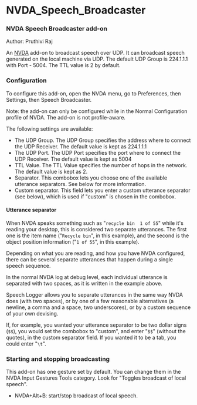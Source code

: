 # NVDA_Speech_Broadcaster
### NVDA Speech Broadcaster add-on

Author: Pruthivi Raj

An [NVDA](https://nvaccess.org/) add-on to broadcast speech over UDP.
It can broadcast speech generated on the local machine via UDP.
The default UDP Group is 224.1.1.1 with Port - 5004. The TTL value is 2 by default.

### Configuration

To configure this add-on, open the NVDA menu, go to Preferences, then Settings, then Speech Broadcaster.

Note: the add-on can only be configured while in the Normal Configuration profile of NVDA. The add-on is not profile-aware.

The following settings are available:
* The UDP Group. The UDP Group specifies the address where to connect the UDP Receiver. The default value is kept as 224.1.1.1
* The UDP Port. The UDP Port specifies the port where to connect the UDP Receiver. The default value is kept as 5004
* TTL Value. The TTL Value specifies the number of hops in the network. The default value is kept as 2.
* Separator. This combobox lets you choose one of the available utterance separators. See below for more information.
* Custom separator. This field lets you enter a custom utterance separator (see below), which is used if "custom" is chosen in the combobox.

#### Utterance separator

When NVDA speaks something such as "`recycle bin  1 of 55`" while it's reading your desktop, this is considered two separate utterances. The first one is the item name ("`Recycle bin`", in this example), and the second is the object position information ("`1 of 55`", in this example).

Depending on what you are reading, and how you have NVDA configured, there can be several separate utterances that happen during a single speech sequence.

In the normal NVDA log at debug level, each individual utterance is separated with two spaces, as it is written in the example above.

Speech Logger allows you to separate utterances in the same way NVDA does (with two spaces), or by one of a few reasonable alternatives (a newline, a comma and a space, two underscores), or by a custom sequence of your own devising.

If, for example, you wanted your utterance separator to be two dollar signs (`$$`), you would set the combobox to "custom", and enter "`$$`" (without the quotes), in the custom separator field. If you wanted it to be a tab, you could enter "`\t`".

### Starting and stopping broadcasting

This add-on has one gesture set by default. You can change them in the NVDA Input Gestures Tools category.
Look for "Toggles broadcast of local speech".
* NVDA+Alt+B: start/stop broadcast of local speech.

